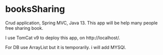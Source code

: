 # booksSharing
Crud application, Spring MVC, Java 13. This app will be help many people free sharing book. 

I use TomCat v9 to deploy this app, on http://localhost/.

For DB use ArrayList but it is temporarily. i will add MYSQl.


